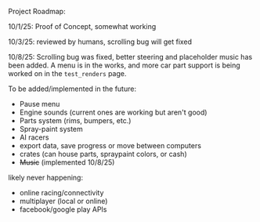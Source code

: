 Project Roadmap:

10/1/25: 
Proof of Concept, somewhat working

10/3/25:
reviewed by humans, scrolling bug will get fixed

10/8/25:
Scrolling bug was fixed, better steering and placeholder music has been added. A menu is in the works, and more car part support is being worked on in the `test_renders` page. 

To be added/implemented in the future:

* Pause menu
* Engine sounds (current ones are working but aren't good)
* Parts system (rims, bumpers, etc.)
* Spray-paint system
* AI racers
* export data, save progress or move between computers
* crates (can house parts, spraypaint colors, or cash)
* ~~Music~~ (implemented 10/8/25)

likely never happening:
* online racing/connectivity
* multiplayer (local or online)
* facebook/google play APIs
